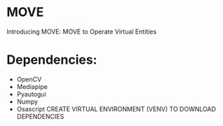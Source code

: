 # MOVE
Introducing MOVE: MOVE to Operate Virtual Entities

# Dependencies:
- OpenCV
- Mediapipe
- Pyautogui
- Numpy
- Osascript
CREATE VIRTUAL ENVIRONMENT (VENV) TO DOWNLOAD DEPENDENCIES
